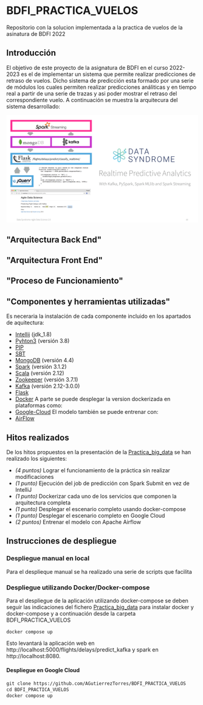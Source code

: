 # BDFI_PRACTICA_VUELOS
Repositorio con la solucion implementada a la practica de vuelos de la asinatura de BDFI 2022

## Introducción
El objetivo de este proyecto de la asignatura de BDFI en el curso 2022-2023 es el de implementar un sistema que permite realizar predicciones de retraso de vuelos. Dicho sistema de predicción esta formado por una serie de módulos los cuales permiten realizar predicciones análiticas y en tiempo real a partir de una serie de trazas y asi poder mostrar el retraso del correspondiente vuelo.
A continuación se muestra la arquitecura del sistema desarrollado:

[<img src="images/video_course_cover.png">](http://datasyndrome.com/video)

## "Arquitectura Back End"
## "Arquitectura Front End"
## "Proceso de Funcionamiento"
## "Componentes y herramientas utilizadas"
Es neceraria la instalación de cada componente incluido en los apartados de aquitectura:
- [Intellij](https://www.jetbrains.com/help/idea/installation-guide.html) (jdk_1.8)
- [Pyhton3](https://realpython.com/installing-python/) (versión 3.8)
- [PIP](https://pip.pypa.io/en/stable/installing/)
- [SBT](https://www.scala-sbt.org/release/docs/Setup.html) 
- [MongoDB](https://docs.mongodb.com/manual/installation/) (versión 4.4)
- [Spark](https://spark.apache.org/docs/latest/) (versión 3.1.2)
- [Scala](https://www.scala-lang.org) (versión 2.12)
- [Zookeeper](https://zookeeper.apache.org/releases.html) (versión 3.7.1)
- [Kafka](https://kafka.apache.org/quickstart) (versión 2.12-3.0.0)
- [Flask](https://flask.palletsprojects.com/en/2.2.x/)
- [Docker](https://www.docker.com/)
A parte se puede desplegar la version dockerizada en plataformas como:
- [Google-Cloud](https://cloud.google.com/)
El modelo también se puede entrenar con:
- [AirFlow](https://airflow.apache.org/docs/apache-airflow/stable/start.html)
## Hitos realizados
De los hitos propuestos en la presentación de la [Practica_big_data](https://github.com/ging/practica_big_data_2019) se han realizado los siguientes:
* *(4 puntos)* Lograr el funcionamiento de la práctica sin realizar modificaciones
*	*(1 punto)* Ejecución del job de predicción con Spark Submit en vez de IntelliJ
*	*(1 punto)* Dockerizar cada uno de los servicios que componen la arquitectura completa
*	*(1 punto)* Desplegar el escenario completo usando docker-compose
*	*(1 punto)* Desplegar el escenario completo en Google Cloud
*	*(2 puntos)* Entrenar el modelo con Apache Airflow
## Instrucciones de despliegue
### Despliegue manual en local
Para el desplieque manual se ha realizado una serie de scripts que facilita
### Despliegue utilizando Docker/Docker-compose
Para el despliegue de la aplicación utilizando docker-compose se deben seguir las indicaciones del fichero
[Practica_big_data](https://github.com/ging/practica_big_data_2019) para instalar docker y docker-compose y a continuación desde la carpeta BDFI_PRACTICA_VUELOS
```
docker compose up
```
Esto levantará la aplicación web en http://localhost:5000/flights/delays/predict_kafka y spark en http://localhost:8080.
#### Despliegue en Google Cloud

```
git clone https://github.com/AGutierrezTorres/BDFI_PRACTICA_VUELOS
cd BDFI_PRACTICA_VUELOS
docker compose up
```
